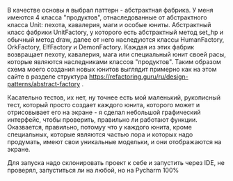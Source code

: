  В качестве основы я выбрал паттерн - абстрактная фабрика. У меня имеются
 4 класса "продуктов", отнаследованные от абстрактного класса Unit:
 пехота, кавалерия, маги и особые юниты. Абстрактный класс фабрики UnitFactory,
 у которого есть абстрактный метод set_hp и обычный метод draw, далее от него
 наследуются классы HumanFactory, OrkFactory, ElfFactory и DemonFactory.
 Каждая из этих фабрик возвращает пехоту, кавалерия, мага или специальный юнит
 своей расы, которые являются наследниками классов "продуктов". Таким образом
 схема моего создания новых юнитов выглядит примерно как на этом сайте в разделе
 структура https://refactoring.guru/ru/design-patterns/abstract-factory .
 
 Касательно тестов, их нет, ну точнее есть мой маленький, рукописный тест, который
 просто создает каждого юнита, которого может и отрисовывает его на экране - я сделал
 небольшой графический интерфейс, чтобы проверить, правильно ли работают функции.
 Оказвается, правильно, потомуу что у каждого юнита, кроме специальных, которые
 являются частью лора и которых надо продумать, имеют свои уникальные модельки,
 и они отображаются на экране.
 
 Для запуска надо склонировать проект к себе и запустить через IDE, не проверял,
 запуститься ли на любой, но на Pycharm 100%